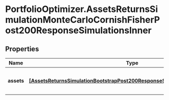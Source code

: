 # PortfolioOptimizer.AssetsReturnsSimulationMonteCarloCornishFisherPost200ResponseSimulationsInner

## Properties

Name | Type | Description | Notes
------------ | ------------- | ------------- | -------------
**assets** | [**[AssetsReturnsSimulationBootstrapPost200ResponseSimulationsInnerAssetsInner]**](AssetsReturnsSimulationBootstrapPost200ResponseSimulationsInnerAssetsInner.md) | assets[i] is the data for the i-th asset | 


